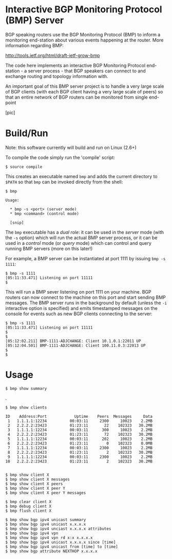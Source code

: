 Interactive BGP Monitoring Protocol (BMP) Server
================================================

BGP speaking routers use the BGP Monitoring Protocol (BMP) to inform a monitoring
end-station about various events happening at the router. More information regarding 
BMP:

http://tools.ietf.org/html/draft-ietf-grow-bmp

The code here implements an interactive BGP Monitoring Protocol end-station - a
server process - that BGP speakers can connect to and exchange routing and topology 
information with.

An important goal of this BMP server project is to handle a very large scale of
BGP clients (with each BGP client having a very large scale of peers) so that an
entire network of BGP routers can be monitored from single end-point

[pic]



Build/Run
=========

Note: this software currently will build and run on Linux (2.6+)

To compile the code simply run the 'compile' script:

    $ source compile

This creates an executable named `bmp` and adds the current directory to `$PATH`
so that `bmp` can be invoked directly from the shell:

    $ bmp 

    Usage:

      * bmp -s <port> (server mode)
      * bmp <command> (control mode)

      [snip]

The `bmp` executable has a *dual role*: it can be used in the *server* mode (with 
the `-s` option) which will run the actual BMP server process, or it can be used 
in a *control* mode (or *query* mode) which can control and query running BMP 
servers (more on this later!) 

For example, a BMP server can be instantiated at port 1111 by issuing `bmp -s 1111`:

    $ bmp -s 1111
    [05:11:33.471] Listening on port 11111
    $

This will run a BMP sever listening on port 1111 on your machine. BGP routers 
can now connect to the machine on this port and start sending BMP messages. The 
BMP server runs in the background by default (unless the `-i` interactive option 
is specified) and emits timestamped messages on the console for events such as 
new BGP clients connecting to the server:
 
    $ bmp -s 1111
    [05:11:33.471] Listening on port 11111
    $
    $
    [05:12:02.211] BMP-1111-ADJCHANGE: Client 10.1.0.1:22011 UP
    [05:12:04.501] BMP-1111-ADJCHANGE: Client 100.11.0.3:22013 UP
    $
    $

 
Usage
=====

    $ bmp show summary
    
     

. 

    $ bmp show clients

    ID    Address:Port            Uptime    Peers  Messages     Data
     1   1.1.1.1:12234          00:03:11     2300     10023    2.2MB
     2   2.2.2.2:23423          01:23:11       22    102323   30.2MB
     3   1.1.1.1:12234          00:03:11      300     10023    2.2MB
     4   2.2.2.2:23423          01:23:11       72    102323   30.2MB
     5   1.1.1.1:12234          00:03:11      202     10023    2.2MB
     6   2.2.2.2:23423          01:23:11        0    102323    0.0MB
     7   1.1.1.1:12234          00:03:11     2300     10023    2.2MB
     8   2.2.2.2:23423          01:23:11        2    102323   30.2MB
     9   1.1.1.1:12234          00:03:11     2300     10023    2.2MB
    10   2.2.2.2:23423          01:23:11        2    102323   30.2MB


    $ bmp show client X
    $ bmp show client X messages
    $ bmp show client X peers
    $ bmp show client X peer Y
    $ bmp show client X peer Y messages
    
    $ bmp clear client X
    $ bmp debug client X
    $ bmp flush client X
 
    $ bmp show bgp ipv4 unicast summary
    $ bmp show bgp ipv4 unicast x.x.x.x 
    $ bmp show bgp ipv4 unciast x.x.x.x attributes
    $ bmp show bgp ipv4 vpn 
    $ bmp show bgp ipv4 vpn rd x:x x.x.x.x
    $ bmp show bgp ipv4 unicast x.x.x.x since [time]
    $ bmp show bgp ipv4 unicast from [time] to [time]
    $ bmp show bgp attribute NEXTHOP x.x.x.x
    
    


